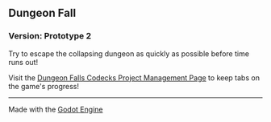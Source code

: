 ## Dungeon Fall
### Version: Prototype 2

Try to escape the collapsing dungeon as quickly as possible before time runs out!

Visit the [Dungeon Falls Codecks Project Management Page](https://open.codecks.io/dungeonfalls) to keep tabs on the game's progress!

---
Made with the [Godot Engine](https://godotengine.org/)


